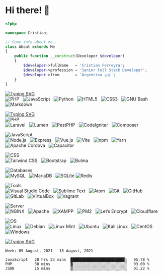 # Hi there! 👋
```php
<?php

namespace Cristian;

// Some info about me...
class About extends Me
{
    public function __construct(Developer $developer)
    {
        $developer->fullName   = 'Cristian Ferreyra';
        $developer->profession = 'Senior Full Stack Developer';
        $developer->from       = 'Argentina 🇦🇷';
    }
}
```

[![Typing SVG](https://readme-typing-svg.herokuapp.com?size=40&multiline=true&width=680&height=70&lines=%F0%9F%94%A5Code+Skills)](https://git.io/typing-svg)
<br>
![PHP](https://img.shields.io/badge/-PHP-black?logo=php&style=social)&nbsp;&nbsp;
![JavaScript](https://img.shields.io/badge/-JavaScript-black?logo=javascript&style=social)&nbsp;&nbsp;
![Python](https://img.shields.io/badge/-Python-black?logo=Python&style=social)&nbsp;&nbsp;
![HTML5](https://img.shields.io/badge/-HTML5-black?logo=html5&style=social)&nbsp;&nbsp;
![CSS3](https://img.shields.io/badge/-CSS3-black?logo=css3&style=social)&nbsp;&nbsp;
![GNU Bash](https://img.shields.io/badge/-GNU%20Bash-black?logo=gnubash&style=social)&nbsp;&nbsp;
![Markdown](https://img.shields.io/badge/-Markdown-black?logo=markdown&style=social)&nbsp;&nbsp;

[![Typing SVG](https://readme-typing-svg.herokuapp.com?size=40&multiline=true&width=680&height=70&lines=%F0%9F%9A%80Frameworks%2FLibraries%2FTools)](https://git.io/typing-svg)
<br><!-- PHP -->
![PHP](https://img.shields.io/badge/PHP-555?style=for-the-badge&logo=php)<br>
![Laravel](https://img.shields.io/badge/-Laravel-black?logo=laravel&style=social)&nbsp;&nbsp;
![Lumen](https://img.shields.io/badge/-Lumen-black?logo=lumen&style=social)&nbsp;&nbsp;
![PestPHP](https://img.shields.io/badge/-PestPHP-black?logo=php&style=social)&nbsp;&nbsp;
![CodeIgniter](https://img.shields.io/badge/-CodeIgniter-black?logo=codeigniter&style=social)&nbsp;&nbsp;
![Composer](https://img.shields.io/badge/-Composer-black?logo=composer&style=social)&nbsp;&nbsp;
<!-- JavaScript -->
![JavaScript](https://img.shields.io/badge/JavaScript-555?style=for-the-badge&logo=javascript)<br>
![Node.js](https://img.shields.io/badge/-Node.js-black?logo=nodedotjs&style=social)&nbsp;&nbsp;
![Express](https://img.shields.io/badge/-Express-black?logo=express&style=social)&nbsp;&nbsp;
![Vue.js](https://img.shields.io/badge/-Vue.js-black?logo=vuedotjs&style=social)&nbsp;&nbsp;
![Vite](https://img.shields.io/badge/-Vite-black?logo=vite&style=social)&nbsp;&nbsp;
![npm](https://img.shields.io/badge/-npm-black?logo=npm&style=social)&nbsp;&nbsp;
![Yarn](https://img.shields.io/badge/-Yarn-black?logo=yarn&style=social)&nbsp;&nbsp;
![Apache Cordova](https://img.shields.io/badge/-Apache%20Cordova-black?logo=apachecordova&style=social)&nbsp;&nbsp;
![Capacitor](https://img.shields.io/badge/-Capacitor-black?logo=capacitor&style=social)&nbsp;&nbsp;
<!-- CSS -->
![CSS](https://img.shields.io/badge/CSS-555?style=for-the-badge&logo=css3)<br>
![Tailwind CSS](https://img.shields.io/badge/-Tailwind%20CSS-black?logo=tailwindcss&style=social)&nbsp;&nbsp;
![Bootstrap](https://img.shields.io/badge/-Bootstrap-black?logo=bootstrap&style=social)&nbsp;&nbsp;
![Bulma](https://img.shields.io/badge/-Bulma-black?logo=bulma&style=social)&nbsp;&nbsp;
<!-- Databases -->
![Databases](https://img.shields.io/badge/Databases-555?style=for-the-badge&logo=amazondynamodb)<br>
![MySQL](https://img.shields.io/badge/-MySQL-black?logo=mysql&style=social)&nbsp;&nbsp;
![MariaDB](https://img.shields.io/badge/-MariaDB-black?logo=mariadb&style=social)&nbsp;&nbsp;
![SQLite](https://img.shields.io/badge/-SQLite-black?logo=sqlite&style=social)
![Redis](https://img.shields.io/badge/-Redis-black?logo=redis&style=social)&nbsp;&nbsp;
<!-- Tools -->
![Tools](https://img.shields.io/badge/Tools-555?style=for-the-badge&logo=quasar)<br>
![Visual Studio Code](https://img.shields.io/badge/-Visual%20Studio%20Code-black?logo=visualstudiocode&style=social)&nbsp;&nbsp;
![Sublime Text](https://img.shields.io/badge/-Sublime%20Text-black?logo=sublimetext&style=social)&nbsp;&nbsp;
![Atom](https://img.shields.io/badge/-Atom-black?logo=atom&style=social)&nbsp;&nbsp;
![Git](https://img.shields.io/badge/-Git-black?logo=git&style=social)&nbsp;&nbsp;
![GitHub](https://img.shields.io/badge/-GitHub-black?logo=github&style=social)&nbsp;&nbsp;
![GitLab](https://img.shields.io/badge/-GitLab-black?logo=gitlab&style=social)&nbsp;&nbsp;
![VirtualBox](https://img.shields.io/badge/-VirtualBox-black?logo=virtualbox&style=social)&nbsp;&nbsp;
![Vagrant](https://img.shields.io/badge/-Vagrant-black?logo=vagrant&style=social)&nbsp;&nbsp;
<!-- Server -->
![Server](https://img.shields.io/badge/Server-555?style=for-the-badge&logo=pcgamingwiki&logoColor=white)<br>
![NGINX](https://img.shields.io/badge/-NGINX-black?logo=nginx&style=social)&nbsp;&nbsp;
![Apache](https://img.shields.io/badge/-Apache-black?logo=apache&style=social)&nbsp;&nbsp;
![XAMPP](https://img.shields.io/badge/-XAMPP-black?logo=xampp&style=social)&nbsp;&nbsp;
![PM2](https://img.shields.io/badge/-PM2-black?logo=pm2&style=social)&nbsp;&nbsp;
![Let’s Encrypt](https://img.shields.io/badge/-Let’s%20Encrypt-black?logo=letsencrypt&style=social)&nbsp;&nbsp;
![Cloudflare](https://img.shields.io/badge/-Cloudflare-black?logo=cloudflare&style=social)&nbsp;&nbsp;
<!-- OS -->
![OS](https://img.shields.io/badge/OS-555?style=for-the-badge&logo=linuxcontainers)<br>
![Linux](https://img.shields.io/badge/-Linux-black?logo=linux&style=social)&nbsp;&nbsp;
![Debian](https://img.shields.io/badge/-Debian-black?logo=debian&style=social)&nbsp;&nbsp;
![Linux Mint](https://img.shields.io/badge/-Linux%20Mint-black?logo=linuxmint&style=social)&nbsp;&nbsp;
![Ubuntu](https://img.shields.io/badge/-Ubuntu-black?logo=ubuntu&style=social)&nbsp;&nbsp;
![Kali Linux](https://img.shields.io/badge/-Kali%20Linux-black?logo=kalilinux&style=social)&nbsp;&nbsp;
![CentOS](https://img.shields.io/badge/-CentOS-black?logo=centos&style=social)&nbsp;&nbsp;
![Windows](https://img.shields.io/badge/-Windows-black?logo=windows&style=social)&nbsp;&nbsp;

[![Typing SVG](https://readme-typing-svg.herokuapp.com?size=40&vCenter=true&width=680&height=70&lines=%F0%9F%93%88+Weekly+Statistics)](https://git.io/typing-svg)
<!--START_SECTION:waka-->
```text
Week: 09 August, 2021 - 15 August, 2021

JavaScript   20 hrs 23 mins  ████████████████████████░   95.78 % 
PHP          38 mins         ▓░░░░░░░░░░░░░░░░░░░░░░░░   03.00 % 
JSON         15 mins         ▒░░░░░░░░░░░░░░░░░░░░░░░░   01.22 % 
```
<!--END_SECTION:waka-->
